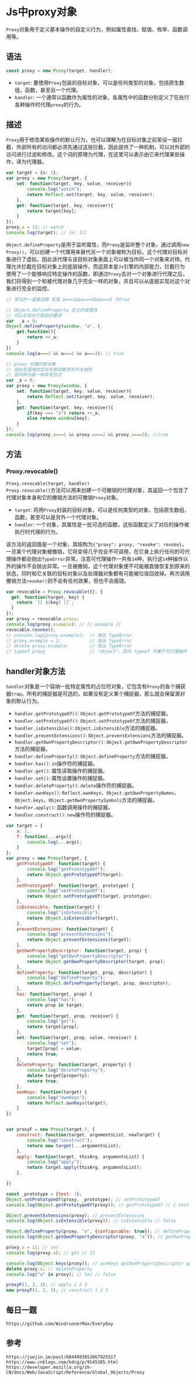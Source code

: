 # Js中proxy对象
`Proxy`对象用于定义基本操作的自定义行为，例如属性查找、赋值、枚举、函数调用等。

## 语法

```javascript
const proxy = new Proxy(target, handler);
```

* `target`: 要使用`Proxy`包装的目标对象，可以是任何类型的对象，包括原生数组，函数，甚至另一个代理。
* `handler`: 一个通常以函数作为属性的对象，各属性中的函数分别定义了在执行各种操作时代理`proxy`的行为。

## 描述
`Proxy`用于修改某些操作的默认行为，也可以理解为在目标对象之前架设一层拦截，外部所有的访问都必须先通过这层拦截，因此提供了一种机制，可以对外部的访问进行过滤和修改。这个词的原理为代理，在这里可以表示由它来代理某些操作，译为代理器。  

```javascript
var target = {a: 1};
var proxy = new Proxy(target, {
    set: function(target, key, value, receiver){ 
        console.log("watch");
        return Reflect.set(target, key, value, receiver);
    },
    get: function(target, key, receiver){ 
        return target[key];
    }
});
proxy.a = 11; // watch
console.log(target); // {a: 11}
```

`Object.defineProperty`是用于监听属性，而`Proxy`是监听整个对象，通过调用`new Proxy()`，可以创建一个代理用来替代另一个对象被称为目标，这个代理对目标对象进行了虚拟，因此该代理与该目标对象表面上可以被当作同一个对象来对待。代理允许拦截在目标对象上的底层操作，而这原本是`Js`引擎的内部能力，拦截行为使用了一个能够响应特定操作的函数，即通过`Proxy`去对一个对象进行代理之后，我们将得到一个和被代理对象几乎完全一样的对象，并且可以从底层实现对这个对象进行完全的监控。

```javascript
// 常见的一道面试题 实现 a===1&&a===2&&a===3 为true

// Object.defineProperty 定义的是属性
// 可以实现对于题目的要求
var  _a = 0;
Object.defineProperty(window, "a", {
    get:function(){
        return ++_a;
    }
})
console.log(a===1 && a===2 && a===3); // true

// proxy 代理的是对象 
// 因此在调用时实际与题目要求并不太相符
// 但同样也是一种实现方式
var _a = 0;
var proxy = new Proxy(window, {
    set: function(target, key, value, receiver){ 
        return Reflect.set(target, key, value, receiver);
    },
    get: function(target, key, receiver){
        if(key === "a") return ++_a;
        else return window[key];
    }
});
console.log(proxy.a===1 && proxy.a===2 && proxy.a===3); //true
```

## 方法

### Proxy.revocable()
`Proxy.revocable(target, handler)`  
`Proxy.revocable()`方法可以用来创建一个可撤销的代理对象，其返回一个包含了代理对象本身和它的撤销方法的可撤销`Proxy`对象。

* `target`: 将用`Proxy`封装的目标对象，可以是任何类型的对象，包括原生数组，函数，甚至可以是另外一个代理对象。
* `handler`: 一个对象，其属性是一批可选的函数，这些函数定义了对应的操作被执行时代理的行为。

该方法的返回值是一个对象，其结构为`{"proxy": proxy, "revoke": revoke}`，一旦某个代理对象被撤销，它将变得几乎完全不可调用，在它身上执行任何的可代理操作都会抛出`TypeError`异常，注意可代理操作一共有`14`种，执行这`14`种操作以外的操作不会抛出异常。一旦被撤销，这个代理对象便不可能被直接恢复到原来的状态，同时和它关联的目标对象以及处理器对象都有可能被垃圾回收掉。再次调用撤销方法`revoke()`则不会有任何效果，但也不会报错。

```javascript
var revocable = Proxy.revocable({}, {
  get: function(target, key) {
    return `[[ ${key} ]]`;
  }
});
var proxy = revocable.proxy;
console.log(proxy.example); // [[ example ]]
revocable.revoke();
// console.log(proxy.example);  // 抛出 TypeError
// proxy.example = 1;           // 抛出 TypeError
// delete proxy.example;        // 抛出 TypeError
// typeof proxy                 // "object"，因为 typeof 不属于可代理操作
```

## handler对象方法
`handler`对象是一个容纳一批特定属性的占位符对象，它包含有`Proxy`的各个捕获器`trap`。所有的捕捉器是可选的，如果没有定义某个捕捉器，那么就会保留源对象的默认行为。

* `handler.getPrototypeOf()`: `Object.getPrototypeOf`方法的捕捉器。
* `handler.setPrototypeOf()`: `Object.setPrototypeOf`方法的捕捉器。
* `handler.isExtensible()`: `Object.isExtensible`方法的捕捉器。
* `handler.preventExtensions()`: `Object.preventExtensions`方法的捕捉器。
* `handler.getOwnPropertyDescriptor()`: `Object.getOwnPropertyDescriptor`方法的捕捉器。
* `handler.defineProperty()`: `Object.defineProperty`方法的捕捉器。
* `handler.has()`: `in`操作符的捕捉器。
* `handler.get()`: 属性读取操作的捕捉器。
* `handler.set()`: 属性设置操作的捕捉器。
* `handler.deleteProperty()`: `delete`操作符的捕捉器。
* `handler.ownKeys()`: `Reflect.ownKeys`、`Object.getOwnPropertyNames`、`Object.keys`、`Object.getOwnPropertySymbols`方法的捕捉器。
* `handler.apply()`: 函数调用操作的捕捉器。
* `handler.construct()`: `new`操作符的捕捉器。


```javascript
var target = {
    a: 1,
    f: function(...args){
        console.log(...args);
    }
};
var proxy = new Proxy(target, {
    getPrototypeOf: function(target) {
        console.log("getPrototypeOf");
        return Object.getPrototypeOf(target);
    },
    setPrototypeOf: function(target, prototype) {
        console.log("setPrototypeOf");
        return Object.setPrototypeOf(target, prototype);
    },        
    isExtensible: function(target) {
        console.log("isExtensible");
        return Object.isExtensible(target);
    },
    preventExtensions: function(target) {
        console.log("preventExtensions");
        return Object.preventExtensions(target);
    },
    getOwnPropertyDescriptor: function(target, prop) {
        console.log("getOwnPropertyDescriptor");
        return Object.getOwnPropertyDescriptor(target, prop);
    },
    defineProperty: function(target, prop, descriptor) {
        console.log("defineProperty");
        return Object.defineProperty(target, prop, descriptor);
    },
    has: function(target, prop) {
        console.log("has");
        return prop in target;
    },
    get: function(target, prop, receiver) {
        console.log("get");
        return target[prop];
    },
    set: function(target, prop, value, receiver) {
        console.log("set");
        target[prop] = value;
        return true;
    },
    deleteProperty: function(target, property) {
        console.log("deleteProperty");
        delete target[property];
        return true;
    },
    ownKeys: function(target) {
        console.log("ownKeys");
        return Reflect.ownKeys(target);
    }
})


var proxyF = new Proxy(target.f, {
    construct: function(target, argumentsList, newTarget) {
        console.log("construct");
        return new target(...argumentsList);
    },
    apply: function(target, thisArg, argumentsList) {
        console.log("apply");
        return target.apply(thisArg, argumentsList);
    },

})

const _prototype = {test: 1};
Object.setPrototypeOf(proxy, _prototype); // setPrototypeOf
console.log(Object.getPrototypeOf(proxy)); // getPrototypeOf // { test: 1 }

Object.preventExtensions(proxy); // preventExtensions
console.log(Object.isExtensible(proxy)); // isExtensible // false

Object.defineProperty(proxy, "a", {configurable: true}); // defineProperty
console.log(Object.getOwnPropertyDescriptor(proxy, "a")); // getOwnPropertyDescriptor // { value: 1, writable: true, enumerable: true, configurable: true }

proxy.a = 11; // set
console.log(proxy.a); // get // 11

console.log(Object.keys(proxy)); // ownKeys getOwnPropertyDescriptor getOwnPropertyDescriptor // [ 'a', 'f' ]
delete proxy.a; // deleteProperty
console.log("a" in proxy); // has // false

proxyF(1, 2, 3); // apply 1 2 3
new proxyF(1, 2, 3); // construct 1 2 3
```


## 每日一题

```
https://github.com/WindrunnerMax/EveryDay
```

## 参考

```
https://juejin.im/post/6844903853867925517
https://www.cnblogs.com/kdcg/p/9145385.html
https://developer.mozilla.org/zh-CN/docs/Web/JavaScript/Reference/Global_Objects/Proxy
```

